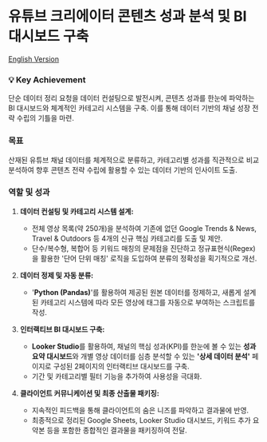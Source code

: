# 유튜브 크리에이터 콘텐츠 성과 분석 및 BI 대시보드 구축

[English Version](README.md)

### 💡 Key Achievement
단순 데이터 정리 요청을 데이터 컨설팅으로 발전시켜, 콘텐츠 성과를 한눈에 파악하는 BI 대시보드와 체계적인 카테고리 시스템을 구축. 이를 통해 데이터 기반의 채널 성장 전략 수립의 기틀을 마련.

### 목표
산재된 유튜브 채널 데이터를 체계적으로 분류하고, 카테고리별 성과를 직관적으로 비교 분석하여 향후 콘텐츠 전략 수립에 활용할 수 있는 데이터 기반의 인사이트 도출.

### 역할 및 성과
1.  **데이터 컨설팅 및 카테고리 시스템 설계:**
    * 전체 영상 목록(약 250개)을 분석하여 기존에 없던 Google Trends & News, Travel & Outdoors 등 4개의 신규 핵심 카테고리를 도출 및 제안.
    * 단수/복수형, 복합어 등 키워드 매칭의 문제점을 진단하고 정규표현식(Regex)을 활용한 '단어 단위 매칭' 로직을 도입하여 분류의 정확성을 획기적으로 개선.

2.  **데이터 정제 및 자동 분류:**
    * '**Python (Pandas)**'를 활용하여 제공된 원본 데이터를 정제하고, 새롭게 설계된 카테고리 시스템에 따라 모든 영상에 태그를 자동으로 부여하는 스크립트를 작성.

3.  **인터랙티브 BI 대시보드 구축:**
    * **Looker Studio**를 활용하여, 채널의 핵심 성과(KPI)를 한눈에 볼 수 있는 **성과 요약 대시보드**와 개별 영상 데이터를 심층 분석할 수 있는 **'상세 데이터 분석'** 페이지로 구성된 2페이지의 인터랙티브 대시보드를 구축.
    * 기간 및 카테고리별 필터 기능을 추가하여 사용성을 극대화.

4.  **클라이언트 커뮤니케이션 및 최종 산출물 패키징:**
    * 지속적인 피드백을 통해 클라이언트의 숨은 니즈를 파악하고 결과물에 반영.
    * 최종적으로 정리된 Google Sheets, Looker Studio 대시보드, 키워드 추가 요약본 등을 포함한 종합적인 결과물을 패키징하여 전달.
